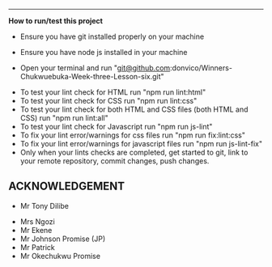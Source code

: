 
---
**How to run/test this project**
- Ensure you have git installed properly on your machine
* Ensure you have node js installed in your machine
+ Open your terminal and run "git@github.com:donvico/Winners-Chukwuebuka-Week-three-Lesson-six.git"
- To test your lint check for HTML run "npm run lint:html"
- To test your lint check for CSS run "npm run lint:css"
- To test your lint check for both HTML and CSS files (both HTML and CSS) run "npm run lint:all"
- To test your lint check for Javascript run "npm run js-lint"
- To fix your lint error/warnings for css files run "npm run fix:lint:css"
- To fix your lint error/warnings for javascript files run "npm run js-lint-fix"
- Only when your lints checks are completed, get started to git, link to your remote repository, commit changes, push changes.

 **ACKNOWLEDGEMENT**
 ---
- Mr Tony Dilibe
* Mrs Ngozi
* Mr Ekene
* Mr Johnson Promise (JP)
* Mr Patrick 
* Mr Okechukwu Promise
 
